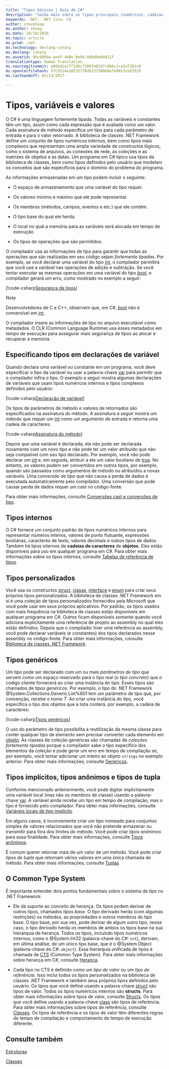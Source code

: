```yaml
---
title: "Tipos básicos | Guia de C#"
description: "Saiba mais sobre os tipos principais (numéricos, cadeias de caracteres e objetos) em todos os programas em C#"
keywords: .NET, .NET Core, C#
author: stevehoag
ms.author: shoag
ms.date: 10/10/2016
ms.topic: article
ms.prod: .net
ms.technology: devlang-csharp
ms.devlang: csharp
ms.assetid: 95c686ba-ae4f-440e-8e94-0dbd6e04d11f
translationtype: Human Translation
ms.sourcegitcommit: a06bd2a17f1d6c7308fa6337c866c1ca2e7281c0
ms.openlocfilehash: 57c5524a18535778db337500b0a7e9013ce93519
ms.lasthandoff: 03/13/2017

---
```


# <a name="types-variables-and-values"></a>Tipos, variáveis e valores  
O C# é uma linguagem fortemente tipada. Todas as variáveis e constantes têm um tipo, assim como cada expressão que é avaliada como um valor. Cada assinatura de método especifica um tipo para cada parâmetro de entrada e para o valor retornado. A biblioteca de classes .NET Framework define um conjunto de tipos numéricos internos, bem como tipos mais complexos que representam uma ampla variedade de constructos lógicos, como o sistema de arquivos, as conexões de rede, as coleções e as matrizes de objetos e as datas. Um programa em C# típico usa tipos da biblioteca de classes, bem como tipos definidos pelo usuário que modelam os conceitos que são específicos para o domínio do problema do programa.  
  
As informações armazenadas em um tipo podem incluir o seguinte:  
  
-   O espaço de armazenamento que uma variável do tipo requer.  
  
-   Os valores mínimo e máximo que ele pode representar.  
  
-   Os membros (métodos, campos, eventos e etc.) que ele contém.  
  
-   O tipo base do qual ele herda.  
  
-   O local no qual a memória para as variáveis será alocada em tempo de execução.  
  
-   Os tipos de operações que são permitidos.  
  
O compilador usa as informações de tipo para garantir que todas as operações que são realizadas em seu código sejam *fortemente tipadas*. Por exemplo, se você declarar uma variável do tipo [int](https://msdn.microsoft.com/library/5kzh1b5w.aspx), o compilador permitirá que você use a variável nas operações de adição e subtração. Se você tentar executar as mesmas operações em uma variável do tipo [bool](https://msdn.microsoft.com/library/c8f5xwh7.aspx), o compilador gerará um erro, como mostrado no exemplo a seguir:  
  
[!code-csharp[Segurança de tipos](../../samples/snippets/csharp/concepts/basic-types/type-safety.cs)]  
  
> [!NOTE]  
>  Desenvolvedores de C e C++, observem que, em C#, [bool](https://msdn.microsoft.com/library/c8f5xwh7.aspx) não é conversível em [int](https://msdn.microsoft.com/library/5kzh1b5w.aspx).  
  
O compilador insere as informações de tipo no arquivo executável como metadados. O CLR (Common Language Runtime) usa esses metadados em tempo de execução para assegurar mais segurança de tipos ao alocar e recuperar a memória.  

## <a name="specifying-types-in-variable-declarations"></a>Especificando tipos em declarações de variável  
Quando declara uma variável ou constante em um programa, você deve especificar o tipo da variável ou usar a palavra-chave [var](https://msdn.microsoft.com/library/bb383973.aspx) para permitir que o compilador infira o tipo. O exemplo a seguir mostra algumas declarações de variáveis que usam tipos numéricos internos e tipos complexos definidos pelo usuário:  
  
[!code-csharp[Declaração de variável](../../samples/snippets/csharp/concepts/basic-types/variable-declaration.cs)]  
  
Os tipos de parâmetros de método e valores de retornados são especificados na assinatura do método. A assinatura a seguir mostra um método que requer um [int](https://msdn.microsoft.com/library/5kzh1b5w.aspx) como um argumento de entrada e retorna uma cadeia de caracteres:  
  
[!code-csharp[Assinatura do método](../../samples/snippets/csharp/concepts/basic-types/method-signature.cs)]  
  
Depois que uma variável é declarada, ela não pode ser declarada novamente com um novo tipo e não pode ter um valor atribuído que não seja compatível com seu tipo declarado. Por exemplo, você não pode declarar um [int](https://msdn.microsoft.com/library/5kzh1b5w.aspx) e, em seguida, atribuir a ele um valor booliano de [true](https://msdn.microsoft.com/library/06d3w013.aspx). No entanto, os valores podem ser convertidos em outros tipos, por exemplo, quando são passados como argumentos de método ou atribuídos a novas variáveis. Uma *conversão de tipo* que não causa a perda de dados é executada automaticamente pelo compilador. Uma conversão que pode causar perda de dados requer um *cast* no código-fonte. 

Para obter mais informações, consulte [Conversões cast e conversões de tipo](https://msdn.microsoft.com/library/ms173105.aspx).
 
## <a name="built-in-types"></a>Tipos internos
O C# fornece um conjunto padrão de tipos numéricos internos para representar números inteiros, valores de ponto flutuante, expressões boolianas, caracteres de texto, valores decimais e outros tipos de dados. Também há tipos internos de **cadeias de caracteres** de **objetos**. Eles estão disponíveis para uso em qualquer programa em C#. Para obter mais informações sobre os tipos internos, consulte [Tabelas de referência de tipos](https://msdn.microsoft.com/library/1dhd7f2x.aspx).  
  
## <a name="custom-types"></a>Tipos personalizados  
Você usa os constructos [struct](https://msdn.microsoft.com/library/ah19swz4.aspx), [classe](https://msdn.microsoft.com/library/0b0thckt.aspx), [interface](https://msdn.microsoft.com/library/87d83y5b.aspx) e [enum](https://msdn.microsoft.com/library/sbbt4032.aspx) para criar seus próprios tipos personalizados. A biblioteca de classes .NET Framework em si é uma coleção de tipos personalizados fornecidos pela Microsoft que você pode usar em seus próprios aplicativos. Por padrão, os tipos usados com mais frequência na biblioteca de classes estão disponíveis em qualquer programa em C#. Outros ficam disponíveis somente quando você adiciona explicitamente uma referência de projeto ao assembly no qual eles estão definidos. Depois que o compilador tiver uma referência ao assembly, você pode declarar variáveis (e constantes) dos tipos declarados nesse assembly no código-fonte. Para obter mais informações, consulte [Biblioteca de classes .NET Framework](https://msdn.microsoft.com/library/gg145045(v=vs.110).aspx).  
  
## <a name="generic-types"></a>Tipos genéricos  
Um tipo pode ser declarado com um ou mais *parâmetros de tipo* que servem como um espaço reservado para o tipo real (o *tipo concreto*) que o código cliente fornecerá ao criar uma instância do tipo. Esses tipos são chamados de *tipos genéricos*. Por exemplo, o tipo do .NET Framework @System.Collections.Generic.List%601 tem um parâmetro de tipo que, por convenção, recebe o nome *T*. Ao criar uma instância do tipo, você especifica o tipo dos objetos que a lista conterá, por exemplo, a cadeia de caracteres:  
  
[!code-csharp[Tipos genéricos](../../samples/snippets/csharp/concepts/basic-types/generic-type.cs)] 
  
O uso do parâmetro de tipo possibilita a reutilização da mesma classe para conter qualquer tipo de elemento sem precisar converter cada elemento em [objeto](https://msdn.microsoft.com/library/9kkx3h3c.aspx). As classes de coleção genéricas são chamadas de *coleções fortemente tipadas* porque o compilador sabe o tipo específico dos elementos da coleção e pode gerar um erro em tempo de compilação se, por exemplo, você tentar adicionar um inteiro ao objeto `strings` no exemplo anterior. Para obter mais informações, consulte [Genéricos](programming-guide/generics/index.md). 

## <a name="implicit-types-anonymous-types-and-tuple-types"></a>Tipos implícitos, tipos anônimos e tipos de tupla  
Conforme mencionado anteriormente, você pode digitar implicitamente uma variável local (mas não os membros de classe) usando a palavra-chave [var](https://msdn.microsoft.com/library/bb383973.aspx). A variável ainda recebe um tipo em tempo de compilação, mas o tipo é fornecido pelo compilador. Para obter mais informações, consulte [Variáveis locais de tipo implícito](https://msdn.microsoft.com/library/bb384061.aspx).  
  
Em alguns casos, é inconveniente criar um tipo nomeado para conjuntos simples de valores relacionados que você não pretende armazenar ou transmitir para fora dos limites do método. Você pode criar *tipos anônimos* para essa finalidade. Para obter mais informações, consulte [Tipos anônimos](https://msdn.microsoft.com/library/bb397696.aspx).

É comum querer retornar mais de um valor de um método. Você pode criar *tipos de tupla* que retornam vários valores em uma única chamada de método. Para obter mais informações, consulte [Tuplas](tuples.md)

## <a name="the-common-type-system"></a>O Common Type System  
É importante entender dois pontos fundamentais sobre o sistema de tipo no .NET Framework:  
  
-   Ele dá suporte ao conceito de herança. Os tipos podem derivar de outros tipos, chamados *tipos base*. O tipo derivado herda (com algumas restrições) os métodos, as propriedades e outros membros do tipo base. O tipo base, por sua vez, pode derivar de algum outro tipo, nesse caso, o tipo derivado herda os membros de ambos os tipos base na sua hierarquia de herança. Todos os tipos, incluindo tipos numéricos internos, como o @System.Int32 (palavra-chave do C#: `int`), derivam, em última análise, de um único tipo base, que é o @System.Object (palavra-chave do C#: `object`). Essa hierarquia unificada de tipos é chamada de [CTS](../standard/common-type-system.md) (Common Type System). Para obter mais informações sobre herança em C#, consulte [Herança](https://msdn.microsoft.com/library/ms173149.aspx).  
  
-   Cada tipo no CTS é definido como um *tipo de valor* ou um *tipo de referência*. Isso inclui todos os tipos personalizados na biblioteca de classes .NET Framework e também seus próprios tipos definidos pelo usuário. Os tipos que você define usando a palavra-chave [struct](https://msdn.microsoft.com/library/ah19swz4.aspx) são tipos de valor. Todos os tipos numéricos internos são **structs**. Para obter mais informações sobre tipos de valor, consulte [Structs](structs.md). Os tipos que você define usando a palavra-chave [class](https://msdn.microsoft.com/library/0b0thckt.aspx) são tipos de referência. Para obter mais informações sobre tipos de referência, consulte [Classes](classes.md). Os tipos de referência e os tipos de valor têm diferentes regras de tempo de compilação e comportamento de tempo de execução diferente.
 
  
## <a name="see-also"></a>Consulte também
[Estruturas](structs.md)

[Classes](classes.md)

